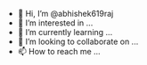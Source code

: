 - 👋 Hi, I’m @abhishek619raj
- 👀 I’m interested in ...
- 🌱 I’m currently learning ...
- 💞️ I’m looking to collaborate on ...
- 📫 How to reach me ...

<!---
abhishek619raj/abhishek619raj is a ✨ special ✨ repository because its `README.md` (this file) appears on your GitHub profile.
You can click the Preview link to take a look at your changes.
--->
